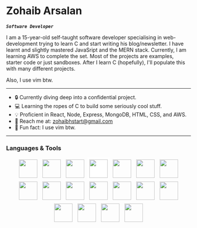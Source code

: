 # Zohaib Arsalan

**_`Software Developer`_**

I am a 15-year-old self-taught software developer specialising in web-development trying to learn C and start writing his blog/newsletter. I have learnt and slightly mastered JavaSript and the MERN stack. Currently, I am learning AWS to complete the set. Most of the projects are examples, starter code or just sandboxes. After I learn C (hopefully), I'll populate this with many different projects.

Also, I use vim btw.

---

- 🔒 Currently diving deep into a confidential project.
- 💻 Learning the ropes of C to build some seriously cool stuff.
- 💡 Proficient in React, Node, Express, MongoDB, HTML, CSS, and AWS.
- 📧 Reach me at: zohaibhstart@gmail.com
- 🎉 Fun fact: I use vim btw.

---

### Languages & Tools

<div style="text-align:center;">
    <img src="https://cdn.jsdelivr.net/gh/devicons/devicon@latest/icons/javascript/javascript-original.svg" style="width: 50px; padding: 5px;" />
    <img src="https://cdn.jsdelivr.net/gh/devicons/devicon@latest/icons/react/react-original.svg" style="width:50px;padding:5px;" />
    <img src="https://cdn.jsdelivr.net/gh/devicons/devicon@latest/icons/nodejs/nodejs-original-wordmark.svg" style="width:50px;padding:5px;" />
    <img src="https://cdn.jsdelivr.net/gh/devicons/devicon@latest/icons/express/express-original.svg" style="width:50px;padding:5px;background-color:white;" />
    <img src="https://cdn.jsdelivr.net/gh/devicons/devicon@latest/icons/mongodb/mongodb-original.svg" style="width:50px;padding:5px;" />
    <img src="https://cdn.jsdelivr.net/gh/devicons/devicon@latest/icons/amazonwebservices/amazonwebservices-original-wordmark.svg" style="width:50px;padding:5px;" />
    <img src="https://cdn.jsdelivr.net/gh/devicons/devicon@latest/icons/html5/html5-original.svg" style="width:50px;padding:5px;" />
    <img src="https://cdn.jsdelivr.net/gh/devicons/devicon@latest/icons/css3/css3-original.svg" style="width:50px;padding:5px;" />
    <img src="https://cdn.jsdelivr.net/gh/devicons/devicon@latest/icons/tailwindcss/tailwindcss-original.svg" style="width:50px;padding:5px;" />
    <img src="https://cdn.jsdelivr.net/gh/devicons/devicon@latest/icons/python/python-original.svg" style="width:50px;padding:5px;" />
    <img src="https://cdn.jsdelivr.net/gh/devicons/devicon@latest/icons/c/c-original.svg" style="width:50px;padding:5px;" />
    <img src="https://cdn.jsdelivr.net/gh/devicons/devicon@latest/icons/git/git-original.svg" style="width:50px;padding:5px;" />
    <img src="https://cdn.jsdelivr.net/gh/devicons/devicon@latest/icons/nginx/nginx-original.svg" style="width:50px;padding:5px;" />
    <img src="https://cdn.jsdelivr.net/gh/devicons/devicon@latest/icons/postman/postman-original.svg" style="width:50px;padding:5px;" />
    <img src="https://cdn.jsdelivr.net/gh/devicons/devicon@latest/icons/docker/docker-original.svg" style="width:50px;padding:5px;" />
    <img src="https://cdn.jsdelivr.net/gh/devicons/devicon@latest/icons/neovim/neovim-original.svg" style="width:50px;padding:5px;" />
    <img src="https://cdn.jsdelivr.net/gh/devicons/devicon@latest/icons/arduino/arduino-original-wordmark.svg" style="width:50px;padding:5px;" />
    <img src="https://cdn.jsdelivr.net/gh/devicons/devicon@latest/icons/figma/figma-original.svg" style="width:50px;padding:5px;" />
</div>

